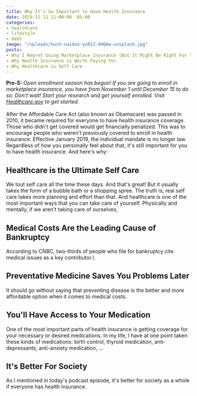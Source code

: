 ```yaml
---
title: Why It’s So Important to Have Health Insurance
date: 2019-11-11 11:00:00 -05:00
categories:
- healthcare
- lifestyle
- debt
image: "/uploads/hush-naidoo-yo01Z-9HQAw-unsplash.jpg"
posts:
- Why I Regret Using Marketplace Insurance (But It Might Be Right For You)
- Why Health Insurance is Worth Paying For
- Why Healthcare is Self Care
---
```


**Pre-S:** *Open enrollment season has begun! If you are going to enroll in marketplace insurance, you have from November 1 until December 15 to do so. Don’t wait! Start your research and get yourself enrolled. Visit [Healthcare.gov](http://www.healthcare.gov) to get started.*\
\
After the Affordable Care Act (also known as Obamacare) was passed in 2010, it became required for everyone to have health insurance coverage. Those who didn't get covered would get financially penalized. This was to encourage people who weren't previously covered to enroll in health insurance. Effective January 2019, the individual mandate is no longer law. Regardless of how you personally feel about that, it's still important for you to have health insurance. And here's why:

## Healthcare is the Ultimate Self Care

We tout self care all the time these days. And that's great! But it usually takes the form of a bubble bath or a shopping spree. The truth is, real self care takes more planning and effort than that. And healthcare is one of the most important ways that you can take care of yourself. Physically and mentally, if we aren't taking care of ourselves,

## Medical Costs Are the Leading Cause of Bankruptcy

According to CNBC, two-thirds of people who file for bankruptcy cite medical issues as a key contributor.\

## Preventative Medicine Saves You Problems Later

It should go without saying that preventing disease is the better and more affordable option when it comes to medical costs. 

## You'll Have Access to Your Medication

One of the most important parts of health insurance is getting coverage for your necessary or desired medications. In my life, I have at one point taken these kinds of medications: birth control, thyroid medication, anti-depressants, anti-anxiety medication, ... 

## It's Better For Society

As I mentioned in today's podcast episode, it's better for society as a whole if everyone has health insurance. 